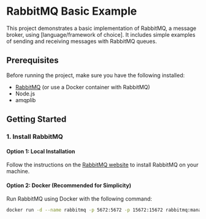# RabbitMQ Basic Example

This project demonstrates a basic implementation of RabbitMQ, a message broker, using [language/framework of choice]. It includes simple examples of sending and receiving messages with RabbitMQ queues.

## Prerequisites

Before running the project, make sure you have the following installed:

- [RabbitMQ](https://www.rabbitmq.com/download.html) (or use a Docker container with RabbitMQ)
- Node.js
- amqplib

## Getting Started

### 1. Install RabbitMQ

#### Option 1: Local Installation
Follow the instructions on the [RabbitMQ website](https://www.rabbitmq.com/download.html) to install RabbitMQ on your machine.

#### Option 2: Docker (Recommended for Simplicity)
Run RabbitMQ using Docker with the following command:

```bash
docker run -d --name rabbitmq -p 5672:5672 -p 15672:15672 rabbitmq:management
